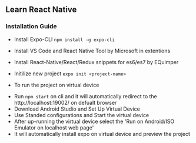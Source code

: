 ## Learn React Native

### Installation Guide

- Install Expo-CLI
  `npm install -g expo-cli`

- Install VS Code and React Native Tool by Microsoft in extentions

- Install React-Native/React/Redux snippets for es6/es7 by EQuimper

- Initilize new project
  `expo init <project-name>`

- To run the project on virtual device

* Run `npm start` on cli and it will automatically redirect to the http://localhost:19002/ on defualt browser
* Download Android Studio and Set Up Virtual Device
* Use Standed configurations and Start the virtual device
* After up-running the virtual device select the 'Run on Android/ISO Emulator on localhost web page'
* It will automatically install expo on virtual device and preview the project
